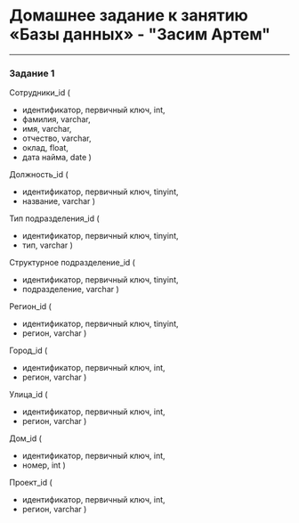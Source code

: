 # Домашнее задание к занятию  «Базы данных» - "Засим Артем"


---

### Задание 1

Сотрудники_id (
  - идентификатор, первичный ключ, int,
  - фамилия, varchar,
  - имя, varchar,
  - отчество, varchar,
  - оклад, float,
  - дата найма, date
)

Должность_id (
  - идентификатор, первичный ключ, tinyint,
  - название, varchar
)

Тип подразделения_id (
  - идентификатор, первичный ключ, tinyint,
  - тип, varchar
)

Структурное подразделение_id (
  - идентификатор, первичный ключ, tinyint,
  - подразделение, varchar 
)

Регион_id (
  - идентификатор, первичный ключ, tinyint,
  - регион, varchar
)

 Город_id (
  - идентификатор, первичный ключ, int,
  - регион, varchar
)

Улица_id (
  - идентификатор, первичный ключ, int,
  - регион, varchar
)

Дом_id (
  - идентификатор, первичный ключ, int,
  - номер, int
)

Проект_id (
  - идентификатор, первичный ключ, int,
  - регион, varchar
)
